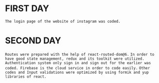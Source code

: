 # FIRST DAY
`The login page of the website of instagram was coded.`


# SECOND DAY
`Routes were prepared with the help of react-routed-dom@6.`
`In order to have good state management, redux and its toolkit were utilized.`
`Authentication system only sign in and sign out for the earlier was coded. Firebase is the cloud service in order to code easily.`
`Other codes and Input validations were optimized by using formik and yup libraries of react.`
